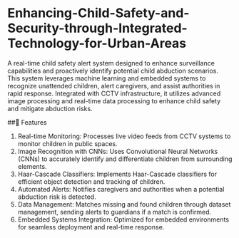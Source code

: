 # Enhancing-Child-Safety-and-Security-through-Integrated-Technology-for-Urban-Areas

A real-time child safety alert system designed to enhance surveillance capabilities and proactively identify potential child abduction scenarios. This system leverages machine learning and embedded systems to recognize unattended children, alert caregivers, and assist authorities in rapid response. Integrated with CCTV infrastructure, it utilizes advanced image processing and real-time data processing to enhance child safety and mitigate abduction risks.

##🚀 Features

1. Real-time Monitoring: Processes live video feeds from CCTV systems to monitor children in public spaces.
2. Image Recognition with CNNs: Uses Convolutional Neural Networks (CNNs) to accurately identify and differentiate children from surrounding elements.
3. Haar-Cascade Classifiers: Implements Haar-Cascade classifiers for efficient object detection and tracking of children.
4. Automated Alerts: Notifies caregivers and authorities when a potential abduction risk is detected.
5. Data Management: Matches missing and found children through dataset management, sending alerts to guardians if a match is confirmed.
6. Embedded Systems Integration: Optimized for embedded environments for seamless deployment and real-time response.
